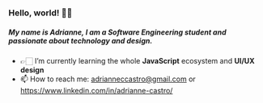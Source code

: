 # <h3>Hello, world! 🖖🏻</h3>


<h5>My name is Adrianne, I am a Software Engineering student and passionate about technology and design.</h5>


- 👉🏻 I’m currently learning the whole **JavaScript** ecosystem and **UI/UX design**
- 📫 How to reach me: adrianneccastro@gmail.com or https://www.linkedin.com/in/adrianne-castro/
